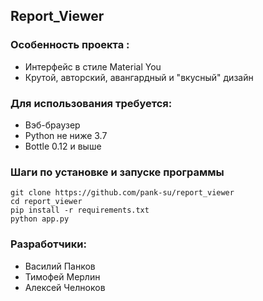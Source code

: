 ## Report_Viewer

### Особенность проекта :
- Интерфейс в стиле Material You
- Крутой, авторский, авангардный и "вкусный" дизайн

### Для использования требуется:
- Вэб-браузер 
- Python не ниже 3.7 
- Bottle 0.12 и выше


### Шаги по установке и запуске программы
```Shell
git clone https://github.com/pank-su/report_viewer
cd report_viewer
pip install -r requirements.txt
python app.py
```
### Разработчики:
- Василий Панков 
- Тимофей Мерлин
- Алексей Челноков 
